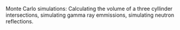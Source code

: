 Monte Carlo simulations: Calculating the volume of a three cyllinder intersections, simulating gamma ray emmissions, simulating neutron reflections.
